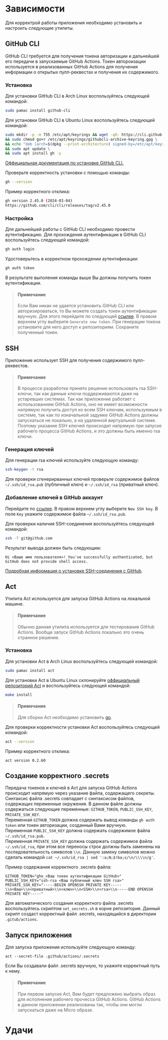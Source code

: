# Зависимости
Для корректрой работы приложения необходимо установить и настроить следующие утилиты.

## GitHub CLI
GitHub CLI требуется для получения токена авторизации и дальнейшей его передачи в запускаемые GitHub Actions. Токен автороизации используется в реализованных GitHub Actions для получения информации о открытых пулл-реквестах и получения их содержимого.

### Установка
Для установки GitHub CLI в Arch Linux воспользуйтесь следующей командой:    
```sh
sudo pamac install github-cli
```

Для установки GitHub CLI в Ubuntu Linux воспользуйтесь следующей командой:  
```sh
sudo mkdir -p -m 755 /etc/apt/keyrings && wget -qO- https://cli.github.com/packages/githubcli-archive-keyring.gpg | sudo tee /etc/apt/keyrings/githubcli-archive-keyring.gpg > /dev/null \
&& sudo chmod go+r /etc/apt/keyrings/githubcli-archive-keyring.gpg \
&& echo "deb [arch=$(dpkg --print-architecture) signed-by=/etc/apt/keyrings/githubcli-archive-keyring.gpg] https://cli.github.com/packages stable main" | sudo tee /etc/apt/sources.list.d/github-cli.list > /dev/null \
&& sudo apt update \
&& sudo apt install gh -y
```

[Оффициальная документация по установке GitHub CLI.](https://github.com/cli/cli/blob/trunk/docs/install_linux.md)

Проверьте корректность установки с помощью команды:  
```sh
gh --version
```

Пример корректного отклика:  
```sh
gh version 2.45.0 (2024-03-04)
https://github.com/cli/cli/releases/tag/v2.45.0
```

### Настройка
Для дальнейшей работы с GitHub CLI необходимо провести аутентификацию. Для прохождения аутентификации в GitHub CLI воспользуйтесь следующей командой:  
```sh
gh auth login
```

Удостоверьтесь в корректном прохождении аутентификации:
```sh
gh auth token
```

В результате выполения команды выше Вы должны получить токен аутентификации.

> #### Примечание
> Если Вам никак не удается установить GitHub CLI или авторизироваться, то Вы можете создать токен аутентификации вручную. Для этого перейдите по следующей [ссылке](https://github.com/settings/tokens). В правом верхнем углу выберите `Generate new token`. При генерации токена установите для него доступ к репозиториям. Сохраните полученный токен.

## SSH
Приложение использует SSH для получения содержимого пулл-реквестов.

> #### Примечание
> В процессе разработки принято решение использовать rsa SSH-ключи, так как данные ключи поддерживаются даже на устаревших системах. Так как приложение работает с использованием GitHub Actions, оно не имеет возможности напрямую получить доступ ко всем SSH ключам, используемым в системе, так как по изначальной задумке GitHub Actions должны запускаться не локально, а на удаленной виртуальной системе. Поэтому указание SSH ключей происходит напрямую при запуске рабочего процесса GitHub Actions, и это должны быть именно rsa ключи.

### Генерация ключей
Для генерации rsa ключей используйте следующую команду:  
```sh
ssh-keygen -t rsa
```

Для проверки сгенерирванных ключей проверьте содержимое файлов `~/.ssh/id_rsa.pub` (публичный ключ) и `~/.ssh/id_rsa` (приватный ключ).

### Добавление ключей в GitHub аккаунт
Перейдите по [ссылке](https://github.com/settings/keys). В правом верхнем углу выберите `New SSH key`. В поле `Key` укажите содержимое файла `~/.ssh/id_rsa.pub`.

Для проверки наличия SSH-соединения воспользуйтесь следующей командой:
```sh
ssh -T git@github.com
```

Результат вывода должен быть следующим:
```
Hi <Ваше имя пользователя>! You've successfully authenticated, but GitHub does not provide shell access.
```

[Подробная информация о установке SSH-соединения с GitHub](https://docs.github.com/en/authentication/connecting-to-github-with-ssh/testing-your-ssh-connection).

## Act
Утилита Act используется для запуска GitHub Actions на локальной машине.

> #### Примечание
> Обычно данная утилита используется для тестирования GitHub Actions. Вообще запуск GitHub Actions локально это очень странное решение.

### Установка
Для установки Act в Arch Linux воспользуйтесь следующей командой:
```sh
sudo pamac install act
```

Для установки Act в Ubuntu Linux склонируйте [оффициальный репозиторий Act](https://github.com/nektos/act) и воспользуйтесь следующей командой:
```sh
make install
```

> #### Примечание
> Для сборки Act необходимо установить [go](https://go.dev/doc/install).

Для проверки корректности установки Act воспользуйтесь следующей командой:
```sh
act --version
```

Пример корректного отклика:
```
act version 0.2.60
```

## Создание корректного .secrets
Передача токенов и ключей в Act для запуска GitHub Actions происходит напрямую через указание файла, содержащего секреты. Синтаксис файла .secrets совпадает с синтаксисом файлов, содержащих переменные окружения. В данном файле должны содержаться следующие переменные: `GITHUB_TOKEN`, `PUBLIC_SSH_KEY`, `PRIVATE_SSH_KEY`.  
Переменная `GITHUB_TOKEN` должна содержать вывод команды `gh auth token` или токен авторизации, созданный Вами вручную.  
Переменная `PUBLIC_SSH_KEY` должна содержать содержимое файла `~/.ssh/id_rsa.pub`.  
Переменная `PRIVATE_SSH_KEY` должна содержать содержимое файла `~/.ssh/id_rsa`, при этом все переносы строк должны быть заменены на последовательность символов `\\n`. Данную замену символов можно сделать командой `cat ~/.ssh/id_rsa | sed ':a;N;$!ba;s/\n/\\\\n/g'`.

Пример содержания корректного .secrets файла:  
```
GITHUB_TOKEN="gho_<Ваш токен аутентификации GitHub>"
PUBLIC_SSH_KEY="ssh-rsa <Ваш публичный ключ SSH rsa>"
PRIVATE_SSH_KEY="-----BEGIN OPENSSH PRIVATE KEY-----\\n<Ваш>\\n<приватный>\\n<ключ>\\n<SSH>\\n<rsa>\\n-----END OPENSSH PRIVATE KEY-----"
```

Для автоматического создания корректного файла .secrets воспользуйтесь скриптом `set_secrets.sh` в корне репозитория. Данный скрипт создаст корректный файл .secrets, находящийся в директории `.gitub/actions`.

## Запуск приложения
Для запуска приложения используйте следующую команду:  
```
act --secret-file .github/actions/.secrets
```

Если Вы создавали файл .secrets вручную, то укажите корректный путь к нему.  

> #### Примечание
> При первом запуске Act, Вам будет предложено выбрать образ для исполнения рабочего прочесса GitHub Actions. GitHub Actions в данном приложении реализованы так, чтобы они могли запускаться даже на Micro образе.

# Удачи

